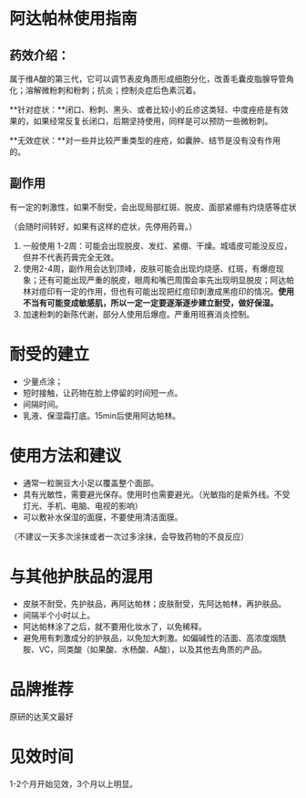 # 阿达帕林使用指南

## 药效介绍：

属于维A酸的第三代，它可以调节表皮角质形成细胞分化，改善毛囊皮脂腺导管角化；溶解微粉刺和粉刺；抗炎；控制炎症后色素沉着。

**针对症状：**闭口、粉刺、黑头、或者比较小的丘疹这类轻、中度痤疮是有效果的，如果经常反复长闭口，后期坚持使用，同样是可以预防一些微粉刺。

**无效症状：**对一些并比较严重类型的痤疮，如囊肿、结节是没有没有作用的。

## 副作用

有一定的刺激性，如果不耐受，会出现局部红斑、脱皮、面部紧绷有灼烧感等症状

（会随时间转好，如果有这样的症状，先停用药膏。）

1.  一般使用 1-2周：可能会出现脱皮、发红、紧绷、干燥。城墙皮可能没反应，但并不代表药膏完全无效。
2.  使用2-4周，副作用会达到顶峰，皮肤可能会出现灼烧感、红斑，有爆痘现象；还有可能出现严重的脱皮，眼周和嘴巴周围会率先出现明显脱皮；阿达帕林对痘印有一定的作用，但也有可能出现把红痘印刺激成黑痘印的情况。**使用不当有可能变成敏感肌，所以一定一定要逐渐逐步建立耐受，做好保湿。**
3.  加速粉刺的新陈代谢，部分人使用后爆痘。严重用班赛消炎控制。

# 耐受的建立

-   少量点涂；
-   短时接触，让药物在脸上停留的时间短一点。
-   间隔时间。
-   乳液、保湿霜打底。15min后使用阿达帕林。

# 使用方法和建议

-   通常一粒豌豆大小足以覆盖整个面部。
-   具有光敏性，需要避光保存。使用时也需要避光。（光敏指的是紫外线。不受灯光、手机、电脑、电视的影响）
-   可以敷补水保湿的面膜，不要使用清洁面膜。

（不建议一天多次涂抹或者一次过多涂抹，会导致药物的不良反应）

# 与其他护肤品的混用

-   皮肤不耐受，先护肤品，再阿达帕林；皮肤耐受，先阿达帕林，再护肤品。
-   间隔半个小时以上。
-   阿达帕林涂了之后，就不要用化妆水了，以免稀释。
-   避免用有刺激成分的护肤品，以免加大刺激。如偏碱性的洁面、高浓度烟酰胺、VC，同类酸（如果酸、水杨酸、A酸），以及其他去角质的产品。

# 品牌推荐

原研的达芙文最好

# 见效时间

1-2个月开始见效，3个月以上明显。